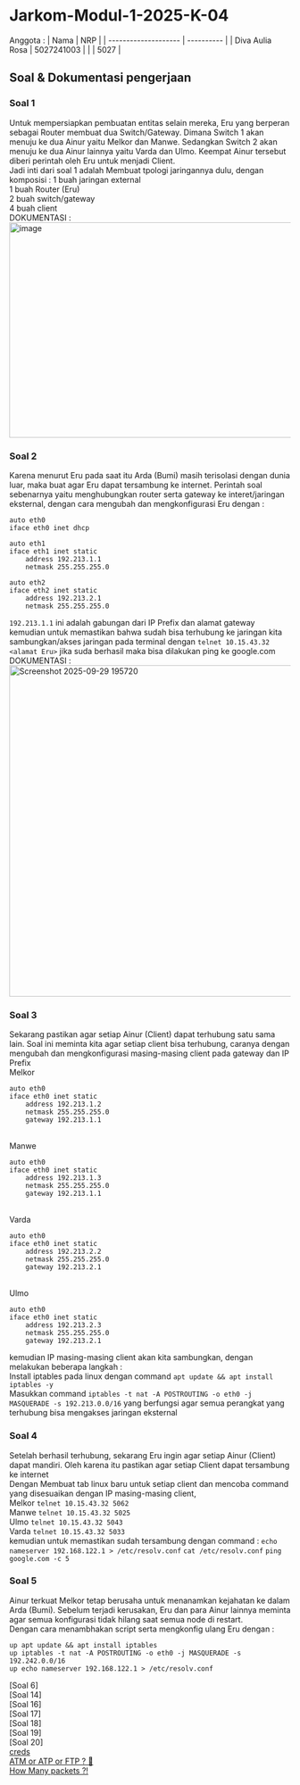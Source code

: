 # Jarkom-Modul-1-2025-K-04

Anggota :
| Nama | NRP |
| -------------------- | ---------- |
| Diva Aulia Rosa | 5027241003 |
|  | 5027 |

## Soal & Dokumentasi pengerjaan

### Soal 1 </br>
Untuk mempersiapkan pembuatan entitas selain mereka, Eru yang berperan sebagai Router membuat dua Switch/Gateway. Dimana Switch 1 akan menuju ke dua Ainur yaitu Melkor dan Manwe. Sedangkan Switch 2 akan menuju ke dua Ainur lainnya yaitu Varda dan Ulmo. Keempat Ainur tersebut diberi perintah oleh Eru untuk menjadi Client.
</br> Jadi inti dari soal 1 adalah Membuat tpologi jaringannya dulu, dengan komposisi : 
1 buah jaringan external </br>
1 buah Router (Eru) </br>
2 buah switch/gateway </br>
4 buah client </br>
DOKUMENTASI : </br>
<img width="553" height="386" alt="image" src="https://github.com/user-attachments/assets/aac4ae29-85a5-4d4b-a83b-0df76c74f6bd" />

### Soal 2 </br>
Karena menurut Eru pada saat itu Arda (Bumi) masih terisolasi dengan dunia luar, maka buat agar Eru dapat tersambung ke internet.
Perintah soal sebenarnya yaitu menghubungkan router serta gateway ke interet/jaringan eksternal, dengan cara mengubah dan mengkonfigurasi Eru dengan :
```
auto eth0
iface eth0 inet dhcp

auto eth1
iface eth1 inet static
	address 192.213.1.1
	netmask 255.255.255.0

auto eth2
iface eth2 inet static
	address 192.213.2.1
	netmask 255.255.255.0
```
`192.213.1.1` ini adalah gabungan dari IP Prefix dan alamat gateway
kemudian untuk memastikan bahwa sudah bisa terhubung ke jaringan kita sambungkan/akses jaringan pada terminal dengan `telnet 10.15.43.32 <alamat Eru>` jika suda berhasil maka bisa dilakukan ping ke google.com
</br> DOKUMENTASI : 
<img width="1259" height="594" alt="Screenshot 2025-09-29 195720" src="https://github.com/user-attachments/assets/a248d79f-6324-47a7-afb7-0cea58441e65" />

### Soal 3 </br>
Sekarang pastikan agar setiap Ainur (Client) dapat terhubung satu sama lain. Soal ini meminta kita agar setiap client bisa terhubung, caranya dengan mengubah dan mengkonfigurasi masing-masing client pada gateway dan IP Prefix
</br> Melkor
```
auto eth0
iface eth0 inet static
	address 192.213.1.2
	netmask 255.255.255.0
	gateway 192.213.1.1
```
</br> Manwe
```
auto eth0
iface eth0 inet static
	address 192.213.1.3
	netmask 255.255.255.0
	gateway 192.213.1.1
```
</br> Varda
```
auto eth0
iface eth0 inet static
	address 192.213.2.2
	netmask 255.255.255.0
	gateway 192.213.2.1
```
</br> Ulmo
```
auto eth0
iface eth0 inet static
	address 192.213.2.3
	netmask 255.255.255.0
	gateway 192.213.2.1
```
kemudian IP masing-masing client akan kita sambungkan, dengan melakukan beberapa langkah : 
</br> Install iptables pada linux dengan command `apt update && apt install iptables -y`
</br> Masukkan command `iptables -t nat -A POSTROUTING -o eth0 -j MASQUERADE -s 192.213.0.0/16` yang berfungsi agar semua perangkat yang terhubung bisa mengakses jaringan eksternal

### Soal 4 </br>
Setelah berhasil terhubung, sekarang Eru ingin agar setiap Ainur (Client) dapat mandiri. Oleh karena itu pastikan agar setiap Client dapat tersambung ke internet
</br> Dengan Membuat tab linux baru untuk setiap client dan mencoba command yang disesuaikan dengan IP masing-masing client,
</br> Melkor
`telnet 10.15.43.32 5062`
</br> Manwe
`telnet 10.15.43.32 5025`
</br> Ulmo
`telnet 10.15.43.32 5043`
</br> Varda
`telnet 10.15.43.32 5033`
</br> kemudian untuk memastikan sudah tersambung dengan command : 
`echo nameserver 192.168.122.1 > /etc/resolv.conf`
`cat /etc/resolv.conf`
`ping google.com -c 5`

### Soal 5 </br>
Ainur terkuat Melkor tetap berusaha untuk menanamkan kejahatan ke dalam Arda (Bumi). Sebelum terjadi kerusakan, Eru dan para Ainur lainnya meminta agar semua konfigurasi tidak hilang saat semua node di restart.
</br> Dengan cara menambhakan script serta mengkonfig ulang Eru dengan :
```
up apt update && apt install iptables
up iptables -t nat -A POSTROUTING -o eth0 -j MASQUERADE -s 192.242.0.0/16
up echo nameserver 192.168.122.1 > /etc/resolv.conf
```
[Soal 6]</br>
[Soal 14]</br>
[Soal 16]</br>
[Soal 17]</br>
[Soal 18]</br>
[Soal 19]</br>
[Soal 20]</br>
[creds](#creds)</br>
[ATM or ATP or FTP ? 🤔](#atm-or-atp-or-ftp--🤔)</br>
[How Many packets ?!](#how-many-packets)</br>
